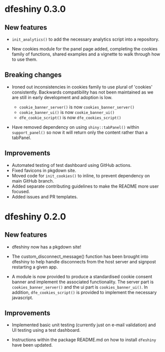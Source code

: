 # dfeshiny 0.3.0

## New features

* `init_analytics()` to add the necessary analytics script into a repository.

* New cookies module for the panel page added, completing the cookies family of
functions, shared examples and a vignette to walk through how to use them.

## Breaking changes

* Ironed out inconsistencies in cookies family to use plural of 'cookies'
consistently. Backwards compatibility has not been maintained as we are still 
in early development and adoption is low.
  * `cookie_banner_server()` is now `cookies_banner_server()`
  * `cookie_banner_ui()` is now `cookie_banner_ui()`
  * `dfe_cookie_script()` is now `dfe_cookies_script()`

* Have removed dependency on using `shiny::tabPanel()` within `support_panel()`
so now it will return only the content rather than a tabPanel.

## Improvements

* Automated testing of test dashboard using GitHub actions.
* Fixed favicons in pkgdown site.
* Moved code for `init_cookies()` to inline, to prevent dependency on main 
GitHub branch.
* Added separate contributing guidelines to make the README more user focused.
* Added issues and PR templates.

# dfeshiny 0.2.0

## New features

* dfeshiny now has a pkgdown site!

* The custom_disconnect_message() function has been brought into dfeshiny to 
help handle disconnects from the host server and signpost restarting a given
app.

* A module is now provided to produce a standardised cookie consent banner and 
implement the associated functionality. The server part is 
`cookies_banner_server()` and the ui part is `cookies_banner_ui()`. In addition, 
`dfe_cookies_script()` is provided to implement the necessary javascript.

## Improvements

* Implemented basic unit testing (currently just on e-mail validation) and UI 
testing using a test dashboard.

* Instructions within the package README.md on how to install `dfeshiny` have
been updated.
